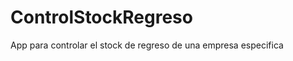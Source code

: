 ControlStockRegreso
===================
App para controlar el stock de regreso de una empresa especifica
